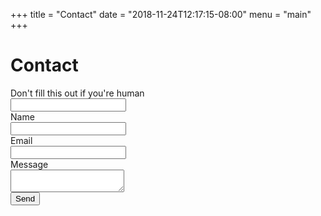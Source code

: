 +++
title = "Contact"
date = "2018-11-24T12:17:15-08:00"
menu = "main"
+++
<h1 class="title">Contact</h1>

<form name="contact" action="/contact-success" method="POST" netlify-honeypot="pooh" netlify>
    <div class="field hidden">
        <label class="label" for="pooh">Don't fill this out if you're human</label>
        <div class="control">
            <input class="input" id="pooh" name="pooh"/>
        </div>
    </div>
    <div class="field">
        <label class="label" for="name">Name</label>
        <div class="control">
            <input class="input" id="name" name="name" autocomplete="name" type="text"/>
        </div>
    </div>
    <div class="field">
        <label class="label" for="email">Email</label>
        <div class="control">
            <input class="input" id="email" name="email" autocomplete="email" type="email"/>
        </div>
    </div>
    <div class="field">
        <label class="label" for="message">Message</label>
        <div class="control">
            <textarea class="textarea" id="message" name="message"></textarea>
        </div>
    </div>
    <div class="field">
        <div class="control">
            <button class="button is-link is-pulled-right" type="submit">Send</button>
        </div>
    </div>
</form>
